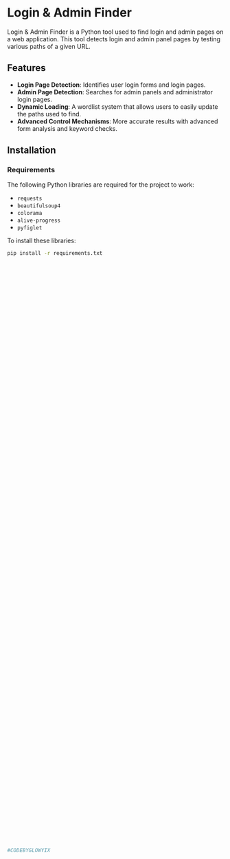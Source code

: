 # Login & Admin Finder

Login & Admin Finder is a Python tool used to find login and admin pages on a web application. This tool detects login and admin panel pages by testing various paths of a given URL.

## Features

- **Login Page Detection**: Identifies user login forms and login pages.
- **Admin Page Detection**: Searches for admin panels and administrator login pages.
- **Dynamic Loading**: A wordlist system that allows users to easily update the paths used to find.
- **Advanced Control Mechanisms**: More accurate results with advanced form analysis and keyword checks.

## Installation

### Requirements

The following Python libraries are required for the project to work:

- `requests`
- `beautifulsoup4`
- `colorama`
- `alive-progress`
- `pyfiglet`

To install these libraries:

```bash
pip install -r requirements.txt


































































































#CODEBYGLOWYIX
